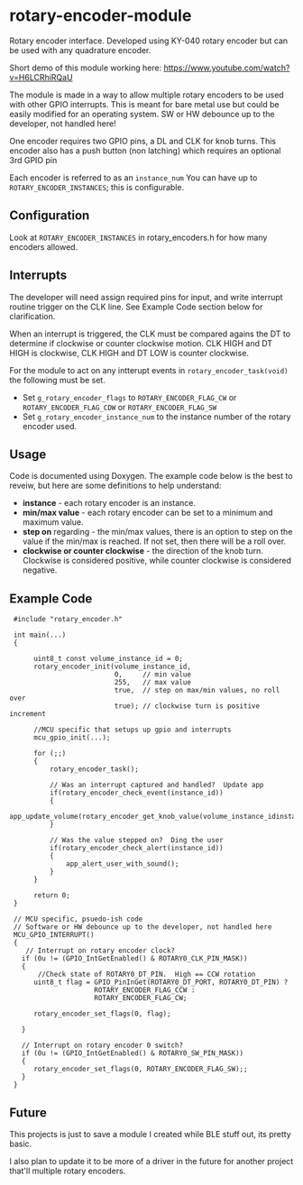 # rotary-encoder-module
Rotary encoder interface.  Developed using KY-040 rotary encoder but can be used with any quadrature encoder.

Short demo of this module working here: https://www.youtube.com/watch?v=H6LCRhiRQaU

The module is made in a way to allow multiple rotary encoders to be used with other GPIO interrupts.
This is meant for bare metal use but could be easily modified for an operating system.
SW or HW debounce up to the developer, not handled here!

One encoder requires two GPIO pins, a DL and CLK for knob turns.
This encoder also has a push button (non latching) which requires an optional 3rd GPIO pin

Each encoder is referred to as an ```instance_num```  You can have up to ```ROTARY_ENCODER_INSTANCES```; this is configurable.

## Configuration
Look at ```ROTARY_ENCODER_INSTANCES``` in rotary_encoders.h for how many encoders allowed.

## Interrupts
The developer will need assign required pins for input, and write interrupt routine trigger on the CLK line.
See Example Code section below for clarification.

When an interrupt is triggered, the CLK must be compared agains the DT to determine if clockwise or counter clockwise motion.
CLK HIGH and DT HIGH is clockwise, CLK HIGH and DT LOW is counter clockwise.

For the module to act on any intterupt events in ```rotary_encoder_task(void)``` the following must be set.
 - Set ```g_rotary_encoder_flags``` to ```ROTARY_ENCODER_FLAG_CW``` or ```ROTARY_ENCODER_FLAG_CDW``` or ```ROTARY_ENCODER_FLAG_SW```
 - Set ```g_rotary_encoder_instance_num``` to the instance number of the rotary encoder used.

## Usage
Code is documented using Doxygen. The example code below is the best to reveiw, but here are some definitions to help understand:

 - **instance** - each rotary encoder is an instance.
 - **min/max value** - each rotary encoder can be set to a minimum and maximum value.
 - **step on** regarding - the min/max values, there is an option to step on the value if the min/max is reached.  If not set, then there will be a roll over.
 - **clockwise or counter clockwise** - the direction of the knob turn.  Clockwise is considered positive, while counter clockwise is considered negative.


## Example Code

 ```
  #include "rotary_encoder.h"

  int main(...)
  {

       uint8_t const volume_instance_id = 0;
       rotary_encoder_init(volume_instance_id,
                           0,     // min value
                           255,   // max value
                           true,  // step on max/min values, no roll over
                           true); // clockwise turn is positive increment

       //MCU specific that setups up gpio and interrupts
       mcu_gpio_init(...);

       for (;;)
       {
           rotary_encoder_task();

           // Was an interrupt captured and handled?  Update app
           if(rotary_encoder_check_event(instance_id))
           {
               app_update_volume(rotary_encoder_get_knob_value(volume_instance_idinstance_id));
           }

           // Was the value stepped on?  Ding the user
           if(rotary_encoder_check_alert(instance_id))
           {
               app_alert_user_with_sound();
           }
       }

       return 0;
  }

  // MCU specific, psuedo-ish code
  // Software or HW debounce up to the developer, not handled here
  MCU_GPIO_INTERRUPT()
  {
     // Interrupt on rotary encoder clock?
    if (0u != (GPIO_IntGetEnabled() & ROTARY0_CLK_PIN_MASK))
    {
        //Check state of ROTARY0_DT_PIN.  High == CCW rotation
       uint8_t flag = GPIO_PinInGet(ROTARY0_DT_PORT, ROTARY0_DT_PIN) ?
                      ROTARY_ENCODER_FLAG_CCW :
                      ROTARY_ENCODER_FLAG_CW;

       rotary_encoder_set_flags(0, flag);

    }

    // Interrupt on rotary encoder 0 switch?
    if (0u != (GPIO_IntGetEnabled() & ROTARY0_SW_PIN_MASK))
    {
       rotary_encoder_set_flags(0, ROTARY_ENCODER_FLAG_SW);;
    }
  }
```

## Future
This projects is just to save a module I created while BLE stuff out, its pretty basic.

I also plan to update it to be more of a driver in the future for another project that'll multiple rotary encoders.
